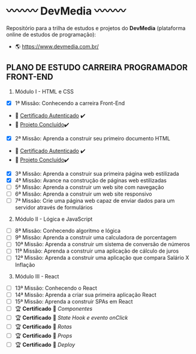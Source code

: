 # :wavy_dash::wavy_dash::wavy_dash: DevMedia :wavy_dash::wavy_dash::wavy_dash:
Repositório para a trilha de estudos e projetos do **DevMedia** (plataforma online de estudos de programação):
- :earth_americas: https://www.devmedia.com.br/

## PLANO DE ESTUDO CARREIRA PROGRAMADOR FRONT-END
1. Módulo I - HTML e CSS
- [X] 1ª Missão: Conhecendo a carreira Front-End 
- :scroll: [Certificado Autenticado](https://www.devmedia.com.br/certificado/tecnologia/programacao/cristiano-roberto-sousa-soares) :heavy_check_mark: 
- :1st_place_medal: [Projeto Concluído](link):heavy_check_mark: 
- [X] 2ª Missão: Aprenda a construir seu primeiro documento HTML
- :scroll: [Certificado Autenticado](https://www.devmedia.com.br/certificado/tecnologia/html/cristiano-roberto-sousa-soares) :heavy_check_mark: 
- :1st_place_medal: [Projeto Concluído](link):heavy_check_mark: 
- [X] 3ª Missão: Aprenda a construir sua primeira página web estilizada
- [X] 4ª Missão: Avance na construção de páginas web estilizadas
- [ ] 5ª Missão: Aprenda a construir um web site com navegação
- [ ] 6ª Missão: Aprenda a construir um web site responsivo
- [ ] 7ª Missão: Crie uma página web capaz de enviar dados para um servidor através de formulários
2. Módulo II - Lógica e JavaScript
- [ ] 8ª Missão: Conhecendo algoritmo e lógica 
- [ ] 9ª Missão: Aprenda a construir uma calculadora de porcentagem
- [ ] 10ª Missão: Aprenda a construir um sistema de conversão de números
- [ ] 11ª Missão: Aprenda a construir uma aplicação de cálculo de juros
- [ ] 12ª Missão: Aprenda a construir uma aplicação que compara Salário X Inflação
3. Módulo III - React
- [ ] 13ª Missão: Conhecendo o React
- [ ] 14ª Missão: Aprenda a criar sua primeira aplicação React 
- [ ] 15ª Missão: Aprenda a construir SPAs em React 
- [ ] :trophy: **Certificado** :dart: *Componentes*
- [ ] :trophy: **Certificado** :dart: *State Hook e evento onClick*
- [ ] :trophy: **Certificado** :dart: *Rotas*
- [ ] :trophy: **Certificado** :dart: *Props*
- [ ] :trophy: **Certificado** :dart: *Deploy*

